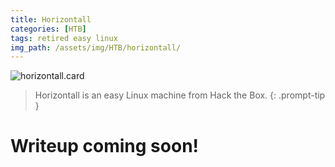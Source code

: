 ```yaml
---
title: Horizontall
categories: [HTB]
tags: retired easy linux
img_path: /assets/img/HTB/horizontall/
---
```


![horizontall.card](Horizontall.png)

> Horizontall is an easy Linux machine from Hack the Box. 
{: .prompt-tip }

# Writeup coming soon!